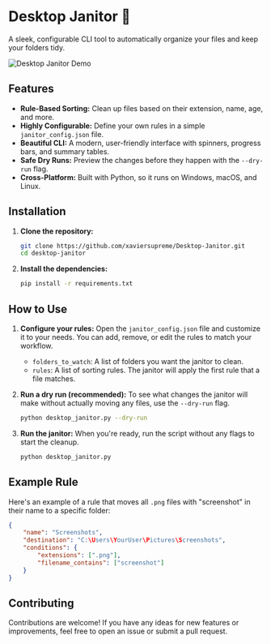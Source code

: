 # Desktop Janitor :broom:

A sleek, configurable CLI tool to automatically organize your files and keep your folders tidy.

![Desktop Janitor Demo](https://i.imgur.com/example.gif)  <!-- Replace with a real demo GIF if you make one! -->

## Features

- **Rule-Based Sorting:** Clean up files based on their extension, name, age, and more.
- **Highly Configurable:** Define your own rules in a simple `janitor_config.json` file.
- **Beautiful CLI:** A modern, user-friendly interface with spinners, progress bars, and summary tables.
- **Safe Dry Runs:** Preview the changes before they happen with the `--dry-run` flag.
- **Cross-Platform:** Built with Python, so it runs on Windows, macOS, and Linux.

## Installation

1.  **Clone the repository:**
    ```bash
    git clone https://github.com/xaviersupreme/Desktop-Janitor.git
    cd desktop-janitor
    ```

2.  **Install the dependencies:**
    ```bash
    pip install -r requirements.txt
    ```

## How to Use

1.  **Configure your rules:**
    Open the `janitor_config.json` file and customize it to your needs. You can add, remove, or edit the rules to match your workflow.

    -   `folders_to_watch`: A list of folders you want the janitor to clean.
    -   `rules`: A list of sorting rules. The janitor will apply the first rule that a file matches.

2.  **Run a dry run (recommended):**
    To see what changes the janitor will make without actually moving any files, use the `--dry-run` flag.
    ```bash
    python desktop_janitor.py --dry-run
    ```

3.  **Run the janitor:**
    When you're ready, run the script without any flags to start the cleanup.
    ```bash
    python desktop_janitor.py
    ```

## Example Rule

Here's an example of a rule that moves all `.png` files with "screenshot" in their name to a specific folder:

```json
{
    "name": "Screenshots",
    "destination": "C:\Users\YourUser\Pictures\Screenshots",
    "conditions": {
        "extensions": [".png"],
        "filename_contains": ["screenshot"]
    }
}
```

## Contributing

Contributions are welcome! If you have any ideas for new features or improvements, feel free to open an issue or submit a pull request.

```
